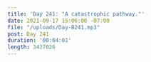 ```yaml
---
title: 'Day 241: "A catastrophic pathway."'
date: 2021-09-17 15:06:00 -07:00
file: "/uploads/Day-B241.mp3"
post: Day 241
duration: '00:04:01'
length: 3437026
---
```


